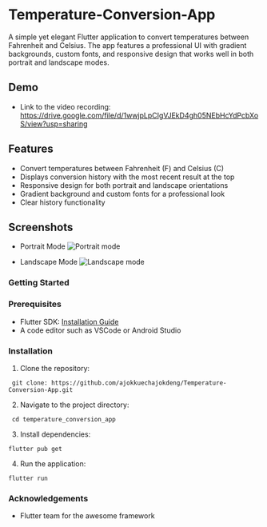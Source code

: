 # Temperature-Conversion-App
A simple yet elegant Flutter application to convert temperatures between Fahrenheit and Celsius. The app features a professional UI with gradient backgrounds, custom fonts, and responsive design that works well in both portrait and landscape modes.

## Demo 

- Link to the video recording: https://drive.google.com/file/d/1wwjpLpCIgVJEkD4gh05NEbHcYdPcbXoS/view?usp=sharing

## Features

- Convert temperatures between Fahrenheit (F) and Celsius (C)
- Displays conversion history with the most recent result at the top
- Responsive design for both portrait and landscape orientations
- Gradient background and custom fonts for a professional look
- Clear history functionality

## Screenshots

- Portrait Mode
![Portrait mode](https://github.com/user-attachments/assets/bcc07e97-8570-4e47-b8f8-4c1752588dc0)

- Landscape Mode
![Landscape mode](https://github.com/user-attachments/assets/e85152f7-ff97-43f0-87e2-de11013cc0de)




### Getting Started

### Prerequisites

- Flutter SDK: [Installation Guide](https://flutter.dev/docs/get-started/install)
- A code editor such as VSCode or Android Studio

### Installation

1. Clone the repository:

```
 git clone: https://github.com/ajokkuechajokdeng/Temperature-Conversion-App.git
```

2. Navigate to the project directory:

```
 cd temperature_conversion_app
```

3. Install dependencies:

```
flutter pub get
```

4. Run the application:

```
flutter run
```

### Acknowledgements
- Flutter team for the awesome framework


